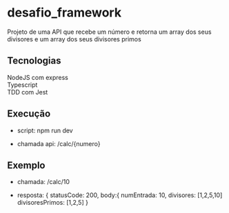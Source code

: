 # desafio_framework

Projeto de uma API que recebe um número e retorna um array dos seus divisores e um array dos seus divisores primos

## Tecnologias
NodeJS com express </br>
Typescript</br>
TDD com Jest</br>


## Execução

- script: npm run dev

- chamada api: /calc/{numero}

## Exemplo

- chamada: /calc/10

- resposta: 
{
statusCode: 200,
body:{
  numEntrada: 10,
  divisores: [1,2,5,10]
  divisoresPrimos: [1,2,5]
}
